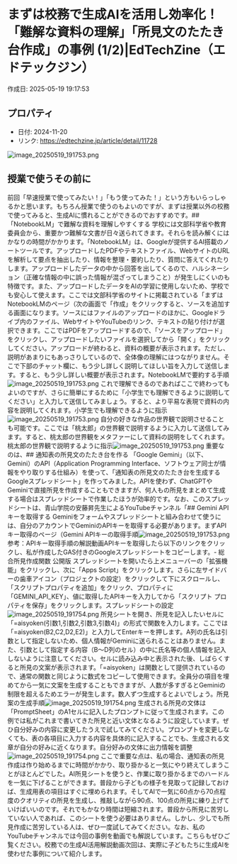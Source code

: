 # まずは校務で生成AIを活用し効率化！「難解な資料の理解」「所見文のたたき台作成」の事例 (1/2)|EdTechZine（エドテックジン）

作成日: 2025-05-19 19:17:53

## プロパティ

- 日付: 2024-11-20
- リンク: https://edtechzine.jp/article/detail/11728

![image_20250519_191753.png](../assets/image_20250519_191753.png)
## 授業で使うその前に
前回「早速授業で使ってみたい！」「もう使ってみた！」という方もいらっしゃるかと思います。もちろん授業で使うのもよいのですが、まずは授業以外の校務で使ってみると、生成AIに慣れることができるのでおすすめです。## 「NotebookLM」で難解な資料を理解しやすくする
学校には文部科学省や教育委員会から、重要かつ難解な文書が日々送られてきます。それらを読み解くにはかなりの時間がかかります。「NotebookLM」は、Googleが提供するAI搭載のノートツールです。アップロードしたPDFやテキストファイル、WebサイトのURLを解析して要点を抽出したり、情報を整理・要約したり、質問に答えてくれたりします。アップロードしたデータの中から回答を出してくるので、ハルシネーション（正確な情報の中に誤った情報が混ざってしまうこと）が発生しにくいのも特徴です。また、アップロードしたデータをAIの学習に使用しないため、学校でも安心して使えます。ここでは文部科学省のサイトに掲載されている「まずはNotebookLMのページ（次の画面で「作成」をクリックすると、ソースを追加する画面になります。ソースにはファイルのアップロードのほかに、Googleドライブ内のファイル、WebサイトやYouTubeのリンク、テキストの貼り付けが選択できます。ここではPDFをアップロードするので、「ソースをアップロード」をクリックし、アップロードしたいファイルを選択してから「開く」をクリックしてください。アップロードが終わると、資料の概要が表示されます。ただし、説明があまりにもあっさりしているので、全体像の理解にはつながりません。そこで下部のチャット欄に、もう少し詳しく説明してほしい旨を入力して送信します。すると、もう少し詳しい概要が表示されます。NotebookLMで要約する手順![image_20250519_191753.png](../assets/image_20250519_191753.png)
これで理解できるのであればここで終わってもよいのですが、さらに簡単にするために「小学生でも理解できるように説明してください」と入力して送信してみましょう。すると、より平易な表現で資料の内容を説明してくれます。小学生でも理解できるように指示![image_20250519_191753.png](../assets/image_20250519_191753.png)
自分の好きな作品の世界観で説明させることも可能です。ここでは「桃太郎」の世界観で説明するように入力して送信してみます。すると、桃太郎の世界観をメタファーにして資料の説明をしてくれます。桃太郎の世界観で説明するように指示![image_20250519_191753.png](../assets/image_20250519_191753.png)
重要なのは、## 通知表の所見文のたたき台を作る
「Google Gemini」（以下、Gemini）のAPI（Application Programming Interface、ソフトウェア同士が情報をやり取りする仕組み）を使って、「通知表の所見文のたたき台を生成するGoogleスプレッドシート」を作ってみました。APIを使わず、ChatGPTやGeminiで直接所見を作成することもできますが、何人もの所見をまとめて生成する場合はスプレッドシートで作業したほうが効率的です。なお、このスプレッドシートは、青山学院の安藤昇先生によるYouTubeチャンネル「## Gemini APIキーを取得する
Geminiをフォームやスプレッドシートと組み合わせて使うには、自分のアカウントでGeminiのAPIキーを取得する必要があります。まずAPIキー取得のページ（Gemini APIキーの取得手順![image_20250519_191753.png](../assets/image_20250519_191753.png)
参考：APIキー取得手順の解説動画APIキーを取得したら以下のリンクをクリックし、私が作成したGAS付きのGoogleスプレッドシートをコピーします。- 総合所見作成関数 公開版
スプレッドシートを開いたら上メニューバーの「拡張機能」をクリックし、次に「Apps Script」をクリックします。さらに左サイドバーの歯車アイコン（プロジェクトの設定）をクリックして下にスクロールし、「スクリプトプロパティを追加」をクリック、プロパティに「GEMINI_API_KEY」、値に取得したAPIキーを入力してから「スクリプト プロパティを保存」をクリックします。スプレッドシートの設定![image_20250519_191754.png](../assets/image_20250519_191754.png)
所見シートを開き、所見を記入したいセルに「=aisyoken(引数1,引数2,引数3,引数4)」の形式で関数を入力します。ここでは「=aisyoken(B2,C2,D2,E2)」と入力してEnterキーを押します。A列の氏名は引数として指定しないため、個人情報がGeminiに送られることはありません。また、引数として指定する内容（B～D列のセル）の中に氏名等の個人情報を記入しないように注意してください。セルに読み込み中と表示された後、しばらくすると所見の文案が表示されます。「=aisyoken」は関数として提供されているので、通常の関数と同じように数式をコピーして使用できます。全員分の項目を埋めてから一気に文案を生成することもできますが、人数が多すぎるとGeminiの制限を超えるためエラーが発生します。数人ずつ生成するとよいでしょう。所見案の生成手順![image_20250519_191754.png](../assets/image_20250519_191754.png)
生成される所見の文体は「PromptSheet」のA1セルに記入したプロンプトに従って生成されます。この例では私がこれまで書いてきた所見と近い文体となるように設定しています。ぜひ自分好みの内容に変更したうえで試してみてください。プロンプトを変更しなくても、表の各項目に入力する内容を具体的に記入することでも、生成される文章が自分の好みに近くなります。自分好みの文体に出力情報を調整![image_20250519_191754.png](../assets/image_20250519_191754.png)
ここで重要な点は、私の場合、通知表の所見作成は作り始めるまでに時間がかかり、取り掛かると一気にやり終えてしまうことがほとんどでした。AI所見シートを使うと、作業に取り掛かるまでのハードルを一気に下げることができます。普段から子どもの様子を見取って記録しておけば、生成用表の項目はすぐに埋められます。そしてAIで一気に60点から70点程度のクオリティの所見を生成し、推敲しながら90点、100点の所見に練り上げていけばいいのです。それでもかなり時間は短縮されます。普段から所見に苦労していない人であれば、このシートを使う必要はありません。しかし、少しでも所見作成に苦労している人は、ぜひ一度試してみてください。なお、私のYouTubeチャンネルでは今回の事例を動画でも解説しています。こちらもぜひご覧ください。校務での生成AI活用解説動画次回は、実際に子どもたちに生成AIを使わせた事例について紹介します。